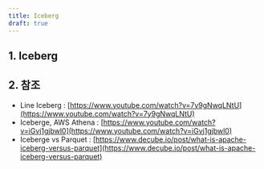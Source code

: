 ```yaml
---
title: Iceberg
draft: true
---
```


## 1. Iceberg

## 2. 참조

* Line Iceberg : [https://www.youtube.com/watch?v=7y9gNwqLNtU](https://www.youtube.com/watch?v=7y9gNwqLNtU)
* Iceberge, AWS Athena : [https://www.youtube.com/watch?v=iGvj1gjbwl0](https://www.youtube.com/watch?v=iGvj1gjbwl0)
* Iceberge vs Parquet : [https://www.decube.io/post/what-is-apache-iceberg-versus-parquet](https://www.decube.io/post/what-is-apache-iceberg-versus-parquet)